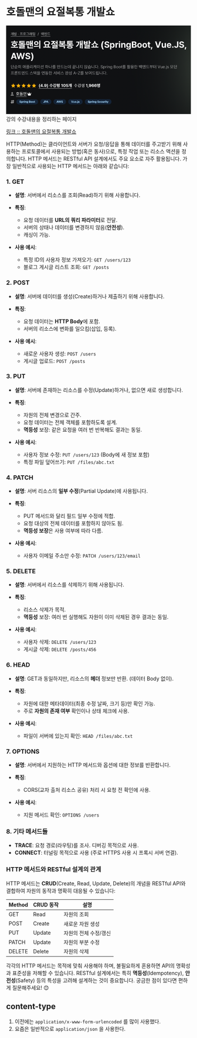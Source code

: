 # 호돌맨의 요절복통 개발쇼

![img_2.png](images/img_2.png)
강의 수강내용을 정리하는 페이지

[링크 :: 호돌맨의 요절복통 개발쇼](https://www.inflearn.com/course/호돌맨-요절복통-개발쇼/dashboard)

HTTP(Method)는 클라이언트와 서버가 요청/응답을 통해 데이터를 주고받기 위해 사용하는 프로토콜에서 사용되는 방법(혹은 동사)으로, 특정 작업 또는 리소스 액션을 정의합니다. HTTP 메서드는 RESTful API 설계에서도 주요 요소로 자주 활용됩니다. 가장 일반적으로 사용되는 HTTP 메서드는 아래와 같습니다:
### 1. **GET**
- **설명**: 서버에서 리소스를 조회(Read)하기 위해 사용합니다.
- **특징**:
    - 요청 데이터를 **URL의 쿼리 파라미터**로 전달.
    - 서버의 상태나 데이터를 변경하지 않음(**안전성**).
    - 캐싱이 가능.

- **사용 예시**:
    - 특정 ID의 사용자 정보 가져오기: `GET /users/123`
    - 블로그 게시글 리스트 조회: `GET /posts`

### 2. **POST**
- **설명**: 서버에 데이터를 생성(Create)하거나 제출하기 위해 사용합니다.
- **특징**:
    - 요청 데이터는 **HTTP Body**에 포함.
    - 서버의 리소스에 변화를 일으킴(삽입, 등록).

- **사용 예시**:
    - 새로운 사용자 생성: `POST /users`
    - 게시글 업로드: `POST /posts`

### 3. **PUT**
- **설명**: 서버에 존재하는 리소스를 수정(Update)하거나, 없으면 새로 생성합니다.
- **특징**:
    - 자원의 전체 변경으로 간주.
    - 요청 데이터는 전체 객체를 포함하도록 설계.
    - **멱등성** 보장: 같은 요청을 여러 번 반복해도 결과는 동일.

- **사용 예시**:
    - 사용자 정보 수정: `PUT /users/123` (Body에 새 정보 포함)
    - 특정 파일 덮어쓰기: `PUT /files/abc.txt`

### 4. **PATCH**
- **설명**: 서버 리소스의 **일부 수정**(Partial Update)에 사용됩니다.
- **특징**:
    - PUT 메서드와 달리 필드 일부 수정에 적합.
    - 요청 대상의 전체 데이터를 포함하지 않아도 됨.
    - **멱등성 보장**은 사용 여부에 따라 다름.

- **사용 예시**:
    - 사용자 이메일 주소만 수정: `PATCH /users/123/email`

### 5. **DELETE**
- **설명**: 서버에서 리소스를 삭제하기 위해 사용됩니다.
- **특징**:
    - 리소스 삭제가 목적.
    - **멱등성** 보장: 여러 번 실행해도 자원이 이미 삭제된 경우 결과는 동일.

- **사용 예시**:
    - 사용자 삭제: `DELETE /users/123`
    - 게시글 삭제: `DELETE /posts/456`

### 6. **HEAD**
- **설명**: GET과 동일하지만, 리소스의 **헤더** 정보만 반환. (데이터 Body 없이).
- **특징**:
    - 자원에 대한 메타데이터(최종 수정 날짜, 크기 등)만 확인 가능.
    - 주로 **자원의 존재 여부** 확인이나 상태 체크에 사용.

- **사용 예시**:
    - 파일이 서버에 있는지 확인: `HEAD /files/abc.txt`

### 7. **OPTIONS**
- **설명**: 서버에서 지원하는 HTTP 메서드와 옵션에 대한 정보를 반환합니다.
- **특징**:
    - CORS(교차 출처 리소스 공유) 처리 시 요청 전 확인에 사용.

- **사용 예시**:
    - 지원 메서드 확인: `OPTIONS /users`

### 8. 기타 메서드들
- **TRACE**: 요청 경로(라우팅)를 조사. 디버깅 목적으로 사용.
- **CONNECT**: 터널링 목적으로 사용 (주로 HTTPS 사용 시 프록시 서버 연결).

### HTTP 메서드와 RESTful 설계의 관계
HTTP 메서드는 **CRUD**(Create, Read, Update, Delete)의 개념을 RESTful API와 결합하여 자원의 동작과 명확히 대응될 수 있습니다:

| Method | CRUD 동작 | 설명 |
| --- | --- | --- |
| GET | Read | 자원의 조회 |
| POST | Create | 새로운 자원 생성 |
| PUT | Update | 자원의 전체 수정/갱신 |
| PATCH | Update | 자원의 부분 수정 |
| DELETE | Delete | 자원의 삭제 |
각각의 HTTP 메서드는 목적에 맞춰 사용해야 하며, 불필요하게 혼용하면 API의 명확성과 표준성을 저해할 수 있습니다. RESTful 설계에서는 특히 **멱등성**(Idempotency), **안전성**(Safety) 등의 특성을 고려해 설계하는 것이 중요합니다.
궁금한 점이 있다면 편하게 질문해주세요! 😊


## content-type

1. 이전에는 `application/x-www-form-urlencoded` 를 많이 사용했다.
2. 요즘은 일반적으로 `application/json` 을 사용한다.


